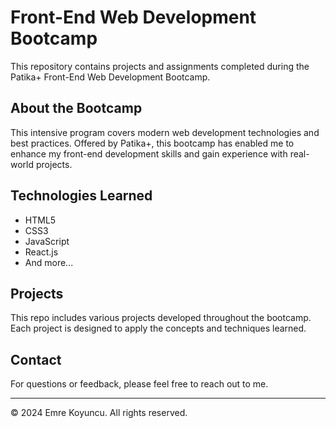 # Front-End Web Development Bootcamp

This repository contains projects and assignments completed during the Patika+ Front-End Web Development Bootcamp.

## About the Bootcamp

This intensive program covers modern web development technologies and best practices. Offered by Patika+, this bootcamp has enabled me to enhance my front-end development skills and gain experience with real-world projects.

## Technologies Learned

- HTML5
- CSS3
- JavaScript
- React.js
- And more...

## Projects

This repo includes various projects developed throughout the bootcamp. Each project is designed to apply the concepts and techniques learned.

## Contact

For questions or feedback, please feel free to reach out to me.

---

© 2024 Emre Koyuncu. All rights reserved.
